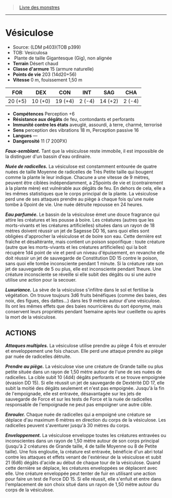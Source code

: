 ﻿> [Livre des monstres](tome_of_beasts.md)

---

# Vésiculose

- Source: (LDM p403)(TOB p399)
- TOB: Vesiculosa
-  Plante de taille Gigantesque (Gig), non alignée
- **Terrain** Désert chaud
- **Classe d'armure** 15 (armure naturelle)
- **Points de vie** 203 (14d20+56)
- **Vitesse** 0 m, fouissement 1,50 m

|FOR|DEX|CON|INT|SAG|CHA|
|---|---|---|---|---|---|
|20 (+5)|10 (+0)|19 (+4)|2 (-4)|14 (+2)|2 (-4)|

- **Compétences** Perception +6
- **Résistance aux dégâts** de feu, contondants et perforants
- **Immunité contre les états** aveuglé, assourdi, à terre, charmé, terrorisé
- **Sens** perception des vibrations 18 m, Perception passive 16
- **Langues** —
- **Dangerosité** 11 (7 200PX)

**_Faux-semblant._** Tant que la vésiculose reste immobile, il est impossible de la distinguer d'un bassin d'eau ordinaire.

**_Nuée de radicelles._** La vésiculose est constamment entourée de quatre nuées de taille Moyenne de radicelles de Très Petite taille qui bougent comme la plante le leur indique. Chacune a une vitesse de 9 mètres, peuvent être ciblées indépendamment, a 25points de vie et (contrairement à la plante mère) est vulnérable aux dégâts de feu. En dehors de cela, elle a les mêmes statistiques que le corps principal de la plante. La vésiculose perd une de ses attaques prendre au piège à chaque fois qu'une nuée tombe à 0point de vie. Une nuée détruite repousse en 24 heures.

**_Eau parfumée._** Le bassin de la vésiculose émet une douce fragrance qui attire les créatures et les pousse à boire. Les créatures (autres que les morts-vivants et les créatures artificielles) situées dans un rayon de 18 mètres doivent réussir un jet de Sagesse DD 16, sans quoi elles sont obligées d'approcher la vésiculose et de boire son eau. Cette dernière est fraîche et désaltérante, mais contient un poison soporifique : toute créature (autre que les morts-vivants et les créatures artificielles) qui la boit récupère 1d4 point de vie et perd un niveau d'épuisement, en revanche elle doit réussir un jet de sauvegarde de Constitution DD 15 contre le poison, sans quoi elle tombe inconsciente pendant 1 minute. Si la créature rate son jet de sauvegarde de 5 ou plus, elle est inconsciente pendant 1heure. Une créature inconsciente se réveille si elle subit des dégâts ou si une autre utilise une action pour la secouer.

**_Luxuriance._** La sève de la vésiculose s'infiltre dans le sol et fertilise la végétation. On trouve toujours 3d6 fruits bénéfiques (comme des baies, des noix, des figues, des dattes...) dans les 9 mètres autour d'une vésiculose. Ils ont les mêmes effets que des baies nourricières
du sort éponyme, mais conservent leurs propriétés pendant 1semaine après leur cueillette ou après la mort de la vésiculose.

## ACTIONS

**_Attaques multiples._** La vésiculose utilise prendre au piège 4 fois et enrouler et enveloppement une fois chacun. Elle perd une attaque prendre au piège par nuée de radicelles détruite.

**_Prendre au piège._** La vésiculose vise une créature de Grande taille ou plus petite située dans un rayon de 1,50 mètre autour de l'une de ses nuées de radicelles. La cible subit 10 (4d4) dégâts perforants et se trouve empoignée (évasion DD 15). Si elle réussit un jet de sauvegarde de Dextérité DD 17, elle subit la moitié des dégâts seulement et n'est pas empoignée. Jusqu'à la fin de l'empoignade, elle est entravée, désavantagée sur les jets de sauvegarde de Force et sur les tests de Force et la nuée de radicelles responsable de l'empoignade ne peut pas empoigner une autre cible.

**_Enrouler._** Chaque nuée de radicelles qui a empoigné une créature se déplace d'au maximum 6 mètres en direction du corps de la vésiculose. Les radicelles peuvent s'aventurer jusqu'à 30 mètres du corps.

**_Enveloppement._** La vésiculose enveloppe toutes les créatures entravées ou inconscientes dans un rayon de 1,50 mètre autour de son corps principal (jusqu'à 2 créatures de Grande taille, 4 de taille Moyenne ou 8 de Petite taille). Une fois engloutie, la créature est entravée, bénéficie d'un abri total contre les attaques et effets venant de l'extérieur de la vésiculose et subit 21 (6d6) dégâts d'acide au début de chaque tour de la vésiculose. Quand cette dernière se déplace, les créatures enveloppées se déplacent avec elle. Une créature enveloppée peut tenter de fuir en utilisant une action pour faire un test de Force DD 15. Si elle réussit, elle s'enfuit et entre dans l'emplacement de son choix situé dans un rayon de 1,50 mètre autour du corps de la vésiculose.


